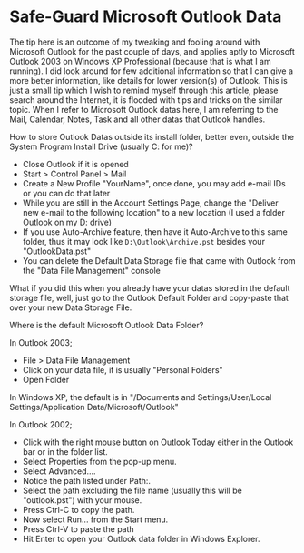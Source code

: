 # Safe-Guard Microsoft Outlook Data

The tip here is an outcome of my tweaking and fooling around with Microsoft Outlook for the past couple of days, and applies aptly to Microsoft Outlook 2003 on Windows XP Professional (because that is what I am running). I did look around for few additional information so that I can give a more better information, like details for lower version(s) of Outlook. This is just a small tip which I wish to remind myself through this article, please search around the Internet, it is flooded with tips and tricks on the similar topic. When I refer to Microsoft Outlook datas here, I am referring to the Mail, Calendar, Notes, Task and all other datas that Outlook handles.

How to store Outlook Datas outside its install folder, better even, outside the System Program Install Drive (usually C: for me)?

- Close Outlook if it is opened
- Start > Control Panel > Mail
- Create a New Profile "YourName", once done, you may add e-mail IDs or you can do that later
- While you are still in the Account Settings Page, change the "Deliver new e-mail to the following location" to a new location (I used a folder Outlook on my D: drive)
- If you use Auto-Archive feature, then have it Auto-Archive to this same folder, thus it may look like `D:\Outlook\Archive.pst` besides your "OutlookData.pst"
- You can delete the Default Data Storage file that came with Outlook from the "Data File Management" console

What if you did this when you already have your datas stored in the default storage file, well, just go to the Outlook Default Folder and copy-paste that over your new Data Storage File.

Where is the default Microsoft Outlook Data Folder?

In Outlook 2003;

- File > Data File Management
- Click on your data file, it is usually "Personal Folders"
- Open Folder

In Windows XP, the default is in "/Documents and Settings/User/Local Settings/Application Data/Microsoft/Outlook"

In Outlook 2002;

- Click with the right mouse button on Outlook Today either in the Outlook bar or in the folder list.
- Select Properties from the pop-up menu.
- Select Advanced....
- Notice the path listed under Path:.
- Select the path excluding the file name (usually this will be "outlook.pst") with your mouse.
- Press Ctrl-C to copy the path.
- Now select Run... from the Start menu.
- Press Ctrl-V to paste the path
- Hit Enter to open your Outlook data folder in Windows Explorer.
